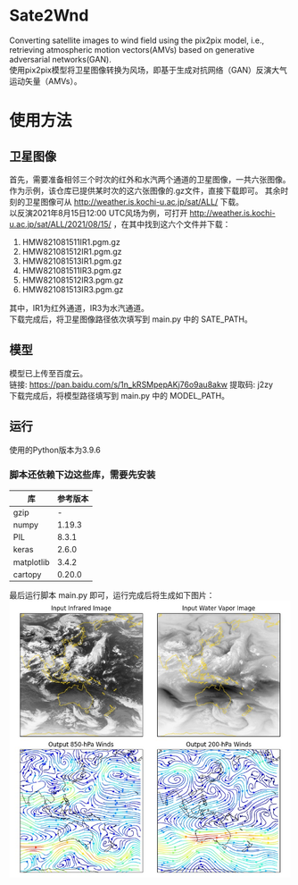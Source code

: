 # Sate2Wnd
Converting satellite images to wind field using the pix2pix model, i.e., retrieving atmospheric motion vectors(AMVs) based on generative adversarial networks(GAN).  
使用pix2pix模型将卫星图像转换为风场，即基于生成对抗网络（GAN）反演大气运动矢量（AMVs）。

# 使用方法
## 卫星图像
首先，需要准备相邻三个时次的红外和水汽两个通道的卫星图像，一共六张图像。 作为示例，该仓库已提供某时次的这六张图像的.gz文件，直接下载即可。
其余时刻的卫星图像可从 http://weather.is.kochi-u.ac.jp/sat/ALL/ 下载。  
以反演2021年8月15日12:00 UTC风场为例，可打开 http://weather.is.kochi-u.ac.jp/sat/ALL/2021/08/15/ ，在其中找到这六个文件并下载：  
1. HMW821081511IR1.pgm.gz 
2. HMW821081512IR1.pgm.gz 
3. HMW821081513IR1.pgm.gz 
4. HMW821081511IR3.pgm.gz 
5. HMW821081512IR3.pgm.gz 
6. HMW821081513IR3.pgm.gz
  
其中，IR1为红外通道，IR3为水汽通道。  
下载完成后，将卫星图像路径依次填写到 main.py 中的 SATE_PATH。  

## 模型
模型已上传至百度云。  
链接: https://pan.baidu.com/s/1n_kRSMpepAKj76o9au8akw  提取码: j2zy  
下载完成后，将模型路径填写到 main.py 中的 MODEL_PATH。  

## 运行
使用的Python版本为3.9.6
### 脚本还依赖下边这些库，需要先安装
库|参考版本
---|---
gzip| -
numpy|1.19.3
PIL|8.3.1
keras|2.6.0
matplotlib|3.4.2
cartopy|0.20.0

最后运行脚本 main.py 即可，运行完成后将生成如下图片：
![运行结果](https://raw.githubusercontent.com/yusaaki/Sate2Wnd/main/Figure_1.jpg)
